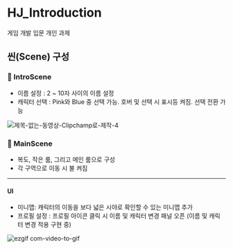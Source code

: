 # HJ_Introduction
게임 개발 입문 개인 과제


## 씬(Scene) 구성 
### 👾 IntroScene 
- 이름 설정 : 2 ~ 10자 사이의 이름 설정
- 캐릭터 선택 : Pink와 Blue 중 선택 가능. 호버 및 선택 시 표시등 켜짐. 선택 전환 가능

![제목-없는-동영상-Clipchamp로-제작-_4_](https://github.com/szlovelee/HJ_Introduction/assets/77392694/9d297cfe-8f5e-44e2-9f64-7d830c78572b)

### 🤖 MainScene
- 복도, 작은 룸, 그리고 메인 룸으로 구성
- 각 구역으로 이동 시 불 켜짐

---------
#### UI
- 미니맵: 캐릭터의 이동을 보다 넓은 시야로 확인할 수 있는 미니맵 추가
- 프로필 설정 : 프로필 아이콘 클릭 시 이름 및 캐릭터 변경 패널 오픈 (이름 및 캐릭터 변경 적용 구현 중)

![ezgif com-video-to-gif](https://github.com/szlovelee/HJ_Introduction/assets/77392694/f7ff30d0-812d-4c5c-8dfa-616da4445e2f)
